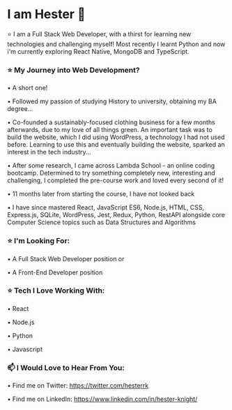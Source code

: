 # I am Hester 👋



⭐ I am a Full Stack Web Developer, with a thirst for learning new technologies and challenging myself!
Most recently I learnt Python and now i'm currently exploring React Native, MongoDB and TypeScript.


### ⭐ My Journey into Web Development?

• A short one! 

• Followed my passion of studying History to university, obtaining my BA degree...

• Co-founded a sustainably-focused clothing business for a few months afterwards, due to my love of all things green. An important task was to build the website, which I did using WordPress, a technology I had not used before. Learning to use this and eventually building the website, sparked an interest in the tech industry...

• After some research, I came across Lambda School - an online coding bootcamp. Determined to try something completely new, interesting and challenging, I completed the pre-course work and loved every second of it!

• 11 months later from starting the course, I have not looked back

• I have since mastered React, JavaScript ES6, Node.js, HTML, CSS, Express.js, SQLite, WordPress, Jest, Redux, Python, RestAPI alongside core Computer Science topics such as Data Structures and Algorithms



### ⭐  I'm Looking For:

• A Full Stack Web Developer position or

• A Front-End Developer position

### ⭐ Tech I Love Working With:

• React

• Node.js

• Python

• Javascript


### 📫 I Would Love to Hear From You: 
• Find me on Twitter: https://twitter.com/hesterrk

• Find me on LinkedIn: https://www.linkedin.com/in/hester-knight/





